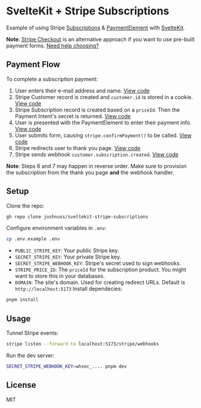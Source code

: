 # SvelteKit + Stripe Subscriptions

Example of using Stripe [Subscriptions](https://stripe.com/docs/api/subscriptions) & [PaymentElement](https://stripe.com/docs/payments/payment-element) with [SvelteKit](https://kit.svelte.dev).

**Note**: [Stripe Checkout](https://stripe.com/payments/checkout) is an alternative approach if you want to use pre-built payment forms. [Need help choosing?](https://dev.to/stripe/making-sense-of-stripe-checkout-payment-links-and-the-payment-element-23o5)

## Payment Flow

To complete a subscription payment:

1. User enters their e-mail address and name. [View code](https://github.com/joshnuss/sveltekit-stripe-subscriptions/blob/main/src/routes/checkout/%2Bpage.svelte)
2. Stripe Customer record is created and `customer.id` is stored in a cookie. [View code](https://github.com/joshnuss/sveltekit-stripe-subscriptions/blob/main/src/routes/checkout/%2Bpage.server.js)
3. Stripe Subscription record is created based on a `priceId`. Then the Payment Intent's secret is returned. [View code](https://github.com/joshnuss/sveltekit-stripe-subscriptions/blob/main/src/routes/checkout/payment/%2Bpage.server.js)
4. User is presented with the PaymentElement to enter their payment info. [View code](https://github.com/joshnuss/sveltekit-stripe-subscriptions/blob/820c9ae025caf5c34a6bc1e725eefa87d64e576d/src/routes/checkout/payment/%2Bpage.svelte#L40-L46)
5. User submits form, causing `stripe.confirmPayment()` to be called. [View code](https://github.com/joshnuss/sveltekit-stripe-subscriptions/blob/820c9ae025caf5c34a6bc1e725eefa87d64e576d/src/routes/checkout/payment/%2Bpage.svelte#L21-L27)
6. Stripe redirects user to thank you page. [View code](https://github.com/joshnuss/sveltekit-stripe-subscriptions/blob/main/src/routes/checkout/complete/%2Bpage.server.js)
7. Stripe sends webhook `customer.subscription.created`. [View code](https://github.com/joshnuss/sveltekit-stripe-subscriptions/blob/main/src/routes/stripe/webhooks/%2Bserver.js)

**Note**: Steps 6 and 7 may happen in reverse order. Make sure to provision the subscription from the thank you page **and** the webhook handler.

## Setup

Clone the repo:

```sh
gh repo clone joshnuss/sveltekit-stripe-subscriptions
```

Configure environment variables in `.env`:

```sh
cp .env.example .env
```

- `PUBLIC_STRIPE_KEY`: Your public Stripe key.
- `SECRET_STRIPE_KEY`: Your private Stripe key.
- `SECRET_STRIPE_WEBHOOK_KEY`: Stripe's secret used to sign webhooks.
- `STRIPE_PRICE_ID`: The `priceId` for the subscription product. You might want to store this in your databases.
- `DOMAIN`: The site's domain. Used for creating redirect URLs. Default is `http://localhost:5173`
  Install dependecies:

```sh
pnpm install
```

## Usage

Tunnel Stripe events:

```sh
stripe listen --forward-to localhost:5173/stripe/webhooks
```

Run the dev server:

```sh
SECRET_STRIPE_WEBHOOK_KEY=whsec_.... pnpm dev
```

## License

MIT
